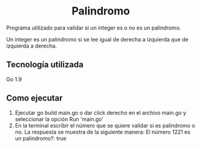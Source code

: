 <h1  align="center">
Palindromo
</h1>

<p> Programa utilizado para validar si un integer es o no es un palindromo.</p>

<p>Un integer es un palindromo si se lee igual de derecha a izquierda que de izquierda a derecha.</p>

<h2> Tecnología utilizada </h2>
<p> Go 1.9 </p>

<h2> Como ejecutar </h2>

1. Ejecutar go build main.go o dar click derecho en el archivo main.go y seleccionar la opción Run 'main.go'
2. En la terminal escribir el número que se quiere validar si es palindromo o no.
   La respuesta se muestra de la siguiente manera:
   El número 1221 es un palindromo?: true
